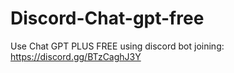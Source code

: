 # Discord-Chat-gpt-free
Use Chat GPT PLUS FREE using discord bot joining: https://discord.gg/BTzCaghJ3Y







                                                                                                                                       